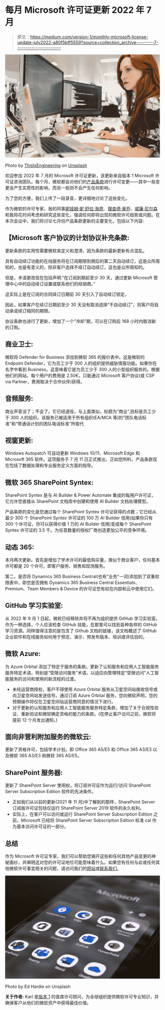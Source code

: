 # 每月 Microsoft 许可证更新 2022 年 7 月

> 原文：<https://medium.com/version-1/monthly-microsoft-license-update-july2022-a80f5bff5559?source=collection_archive---------7----------------------->

![](img/ac56a15f096b575be7706f5288293544.png)

Photo by [ThisIsEngineering](https://unsplash.com/@thisisengineering) on [Unsplash](https://unsplash.com/)

欢迎参加 2022 年 7 月的 Microsoft 许可证更新，该更新来自版本 1 Microsoft 许可证咨询团队。每个月，微软都会对他们的[产品条款](https://www.microsoft.com/licensing/terms/product/changes/all)进行许可变更——其中一些变更会产生实质性的影响，而另一些则不会产生任何影响。

为了您的方便，我们上传了一段录音，更详细地讨论了这些变化。

作为微软的许可专家，我的同事[妮娅姆·妮·舒拉·海恩](https://www.linkedin.com/in/niamh-n%C3%AD-sh%C3%BAilleabh%C3%A1in-64123533/)、[理查德·奥乔](https://www.linkedin.com/in/richard-olumide-o-53676a43/)、[威廉·尼尔森](https://www.linkedin.com/in/wjdnelson/)和我将花时间考虑和研究这些变化，强调任何即将出现的微软许可趋势或问题。在本次会议中，我们将讨论七月份产品条款更新的主要变化，包括以下内容:

## 【Microsoft 客户协议的计划协议补充条款:

更新条款的实用性需要微软来定义和澄清，因为条款的最新更新有点混乱。

具有自动续订功能的在线服务将在订阅期限到期后的第二天自动续订，这是众所周知的，也是有意义的，除非客户选择不续订自动续订，这也是众所周知的。

但是，术语更改现在包括声明:“在订阅到期前至少 30 天，通过更新 Microsoft 管理中心中的自动续订设置或联系他们的经销商。”

这实际上是在订阅的合同续订日期前 30 天引入了自动续订锁定。

因此，如果客户在续订日期前至少 30 天没有取消选择“不自动续订”，则客户将自动承诺续订相同的期限。

协议条款也进行了更新，增加了一个“冷却”期，可以在订购后 168 小时内取消新的订购。

## **商业卫士:**

微软将 Defender for Business 添加到微软 365 的报价表中。这是微软的 Endpoint Defender，它为员工少于 300 人的组织提供威胁情报功能。如果你在名字中看到 Business，这意味着它是为员工少于 300 人的小型组织服务的。根据他们的网站，每个用户的费用是 2.50€，只能通过 Microsoft 客户协议(或 CSP via Partner，费用取决于合作伙伴)获得。

## **音频服务:**

商业声音没了；不会了。它已经退役，与上面类似，标题为“商业”,目标是员工少于 300 人的组织。该服务已被适用于所有组织(EA/MCA 等)的“团队电话标准”和“带通话计划的团队电话标准”所取代

## **视窗更新:**

Windows Autopatch 可自动更新 Windows 10/11、Microsoft Edge 和 Microsoft 365 软件。这项服务于 7 月 11 日正式推出，正如您所料，产品条款现在包括了数据处理和专业服务定义方面的指导。

## **微软 365 SharePoint Syntex:**

SharePoint Syntex 是与 AI Builder & Power Automate 集成的每用户许可证，它允许您直接从 SharePoint 文档库中创建和使用 AI Builder 文档处理模型。

产品条款的变化是您通过每个 SharePoint Syntex 许可证获得的点数；它已经从最少 300 个 SharePoint Syntex 许可证的 100 万 AI Builder 信用(如果你只有 300 个许可证，你可以获得价值 1 万的 AI Builder 信用)变成每个 SharePoint Syntex 许可证的 3.5 千。为任意数量的授权厂商创造更加公平的竞争环境。

## **动态 365:**

本月两次更新。首先是增加了学术许可的最低购买量，类似于商业客户，任何基本许可都是 20 个许可，即客户服务、销售和现场服务。

第二，是否将 Dynamics 365 Business Central(也有“业务”一词)添加到了双重权限表中，即您是否拥有 Dynamics 365 Business Central Essentials、Premium、Team Members & Device 的许可证您有权在内部和云中使用它们。

## **GitHub 学习实验室:**

从 2022 年 9 月 1 日起，微软已经移除并将不再为组织提供 GitHub 学习实验室。作为一种选择，个人应该检查 GitHub 技能，在那里可以找到各种各样的 GitHub 学习资源。同样值得注意的是包含了 Github 文档的链接，该文档概述了 GitHub 企业软件和在线服务如何用于预览、演示、预发布版本、培训或评估目的。

## **微软 Azure:**

为 Azure Orbital 添加了特定于服务的条款。更新了认知服务和应用人工智能服务服务特定术语，特别是“受限访问服务”术语，以适应向管理特定“受限访问”人工智能服务的访问和使用的新流程的过渡。

*   未经运营商授权，客户不得使用 Azure Orbital 服务从卫星空间站接收信号或向卫星空间站发送信号。通过订阅 Azure Orbital 服务，您向微软声明，您的预期操作将仅在卫星空间站运营商同意的情况下进行。
*   对于更新的认知服务和应用人工智能服务服务特定条款，增加了关于合规性验证、重新验证和微软确定资格的能力的条款。(在停止客户访问之前，微软将提前 12 个月发出通知。)

## **面向非营利附加服务的微软云:**

更新了资格许可，包括学术计划。即 Office 365 A5/E5 和 Office 365 A3/E3 以及微软 365 A3/E3 和微软 365 A5/E5。

## **SharePoint 服务器:**

更新了 SharePoint Server 使用权，将订阅许可证作为运行/访问 SharePoint Server Subscription Edition 软件的先决条件。

*   正如我们从以前的更新(2021 年 11 月)中了解到的那样，SharePoint Server 订阅版许可证包括仅运行 SharePoint Server 2019 软件的永久权利。
*   实际上，在客户可以访问或运行 SharePoint Server Subscription Edition 之前，Microsoft 已经将 SharePoint Server Subscription Edition 标准 cal 作为基本访问许可证的一部分。

## **总结**

作为 Microsoft 许可证专家，我们可以帮助您揭开这些和任何其他产品变更的神秘面纱，并阐明这对您的许可证地位可能意味着什么。如果您有任何与此或任何其他微软许可事宜相关的问题，请访问我们的[网站](https://www.version1.com/it-service/software-asset-management/)或[联系我们](https://www.version1.com/contact/)。

![](img/98028c685a042c87f96cf6c0516e9c03.png)

Photo by Ed Hardie on Unsplash

**关于作者:** Karl 是[版本 1](https://www.version1.com/it-service/software-asset-management/) 的首席许可顾问，为全球组织提供微软许可专业知识，并确保客户从他们的微软资产中获得最佳价值。